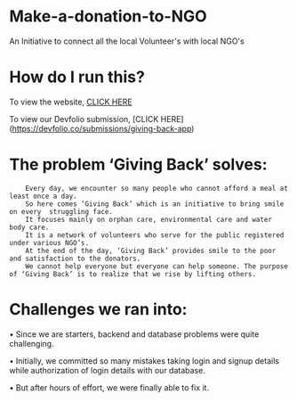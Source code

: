 # Make-a-donation-to-NGO
An Initiative to connect all the local Volunteer's with local NGO's

# How do I run this?

To view the website, [CLICK HERE](https://dark-knights.herokuapp.com/#)

To view our Devfolio submission, [CLICK HERE] (https://devfolio.co/submissions/giving-back-app)

 # The problem ‘Giving Back’ solves:
 
        Every day, we encounter so many people who cannot afford a meal at least once a day. 
        So here comes ‘Giving Back’ which is an initiative to bring smile on every  struggling face.
        It focuses mainly on orphan care, environmental care and water body care.
        It is a network of volunteers who serve for the public registered under various NGO’s. 
        At the end of the day, ‘Giving Back’ provides smile to the poor and satisfaction to the donators.
        We cannot help everyone but everyone can help someone. The purpose of ‘Giving Back’ is to realize that we rise by lifting others.
        


# Challenges we ran into:


•	Since we are starters, backend and database problems were quite challenging.

•	Initially, we committed so many mistakes taking login and signup details while authorization of login details with our database.

•	But after hours of effort, we were finally able to fix it.
